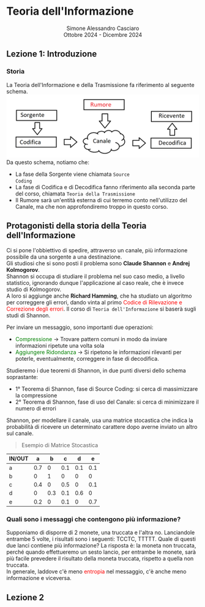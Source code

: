 # Teoria dell'Informazione
<html>
    <div align=center>
    Simone Alessandro Casciaro<br>
    Ottobre 2024 - Dicembre 2024
    </div>
</html>

## Lezione 1: Introduzione
### Storia
La Teoria dell'Informazione e della Trasmissione fa riferimento al seguente schema.
![Schema di riferimento della Teoria dell'Informazione e della Trasmissione](/img/Schema.png)
Da questo schema, notiamo che:
- La fase della Sorgente viene chiamata <code>Source Coding</code>
- La fase di Codifica e di Decodifica fanno riferimento alla seconda parte del corso, chiamata <code>Teoria della Trasmissione</code>
- Il Rumore sarà un'entità esterna di cui terremo conto nell'utilizzo del Canale, ma che non approfondiremo troppo in questo corso.

## Protagonisti della storia della Teoria dell'Informazione

Ci si pone l'obbiettivo di spedire, attraverso un canale, più informazione possibile da una sorgente a una destinazione.<br>
Gli studiosi che si sono posti il problema sono <b>Claude Shannon</b> e <b>Andrej Kolmogorov</b>.<br>
Shannon si occupa di studiare il problema nel suo caso medio, a livello statistico, ignorando dunque l'applicazione al caso reale, che è invece studio di Kolmogorov.<br>
A loro si aggiunge anche <b>Richard Hamming</b>, che ha studiato un algoritmo per correggere gli errori, dando vinta al primo <font color="red">Codice di Rilevazione e Correzione degli errori</font>. Il corso di <code>Teoria dell'Informazione</code> si baserà sugli studi di Shannon.

Per inviare un messaggio, sono importanti due operazioni:

- <font color="green">Compressione</font> -> Trovare pattern comuni in modo da inviare informazioni ripetute una volta sola
- <font color="green">Aggiungere Ridondanza</font> -> Si ripetono le informazioni rilevanti per poterle, eventualmente, correggere in fase di decodifica.

Studieremo i due teoremi di Shannon, in due punti diversi dello schema soprastante:

- 1° Teorema di Shannon, fase di Source Coding: si cerca di massimizzare la compressione
- 2° Teorema di Shannon, fase di uso del Canale: si cerca di minimizzare il numero di errori

Shannon, per modellare il canale, usa una matrice stocastica che indica la probabilità di ricevere un determinato carattere dopo averne inviato un altro sul canale.

> Esempio di Matrice Stocastica<br>

| IN/OUT | a | b | c | d | e
|---|---|---|---|---|---|
| a | 0.7 | 0 | 0.1 | 0.1 | 0.1
| b | 0 | 1 | 0 | 0 | 0
| c | 0.4 | 0 | 0.5 | 0 | 0.1
| d | 0 | 0.3 | 0.1 | 0.6 | 0
| e | 0.2 | 0 | 0.1 | 0 | 0.7

### Quali sono i messaggi che contengono più informazione?<br>
Supponiamo di disporre di 2 monete, una truccata e l'altra no. Lanciandole entrambe 5 volte, i risultati sono i seguenti: TCCTC, TTTTT. Quale di questi due lanci contiene più informazione? La risposta è: la moneta non truccata, perché quando effettueremo un sesto lancio, per entrambe le monete, sarà più facile prevedere il risultato della moneta truccata, rispetto a quella non truccata.<br>
In generale, laddove c'è meno <font color="red">entropia</font> nel messaggio, c'è anche meno informazione e viceversa.

## Lezione 2
